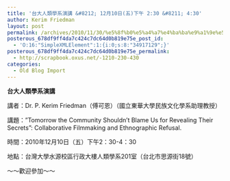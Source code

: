```yaml
---
title: '台大人類學系演講 &#8212; 12月10日(五)下午 2:30 &#8211; 4:30'
author: Kerim Friedman
layout: post
permalink: /archives/2010/11/30/%e5%8f%b0%e5%a4%a7%e4%ba%ba%e9%a1%9e%e5%ad%b8%e7%b3%bb%e6%bc%94%e8%ac%9b-12%e6%9c%8810%e6%97%a5%e4%ba%94%e4%b8%8b%e5%8d%88-230-430/
posterous_678df9ff4da7c424c7dc64d0b819e75e_post_id:
  - 'O:16:"SimpleXMLElement":1:{i:0;s:8:"34917129";}'
posterous_678df9ff4da7c424c7dc64d0b819e75e_permalink:
  - http://scrapbook.oxus.net/-1210-230-430
categories:
  - Old Blog Import
---
```

**台大人類學系演講**

講者：Dr. P. Kerim Friedman（傅可恩）（國立東華大學民族文化學系助理教授）

講題：&#8221;Tomorrow the Community Shouldn’t Blame Us for Revealing Their Secrets&#8221;: Collaborative Filmmaking and Ethnographic Refusal.

時間：2010年12月10日（五）下午2：30-4：30

地點：台灣大學水源校區行政大樓人類學系201室（台北市思源街18號）

～～歡迎參加～～

